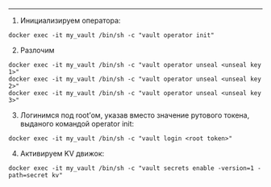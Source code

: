 #

----

1) Инициализируем оператора:
```
docker exec -it my_vault /bin/sh -c "vault operator init"
```
2) Разлочим
```
docker exec -it my_vault /bin/sh -c "vault operator unseal <unseal key 1>"
docker exec -it my_vault /bin/sh -c "vault operator unseal <unseal key 2>"
docker exec -it my_vault /bin/sh -c "vault operator unseal <unseal key 3>"
```
3) Логинимся под root’ом, указав вместо <root token> значение рутового токена, выданого командой operator init:
```
docker exec -it my_vault /bin/sh -c "vault login <root token>"
```
4) Активируем KV движок:
```
docker exec -it my_vault /bin/sh -c "vault secrets enable -version=1 -path=secret kv"
```
